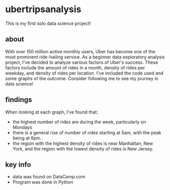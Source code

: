# ubertripsanalysis
This is my first solo data science project!
## about
With over 150 million active monthly users, Uber has become one of the most prominent ride-hailing service. As a beginner data exploratory analysis project, I've decided to analyze various factors of Uber's success. These factors include the amount of rides in a month, density of rides per weekday, and density of rides per location. I've included the code used and some graphs of the outcome.
Consider following me to see my journey in data science!

## findings
When looking at each graph, I've found that:
+ the highest number of rides are during the week, particularly on Mondays
+ there is a general rise of number of rides starting at 5am, with the peak being at 6pm.
+ the region with the highest density of rides is near Manhattan, New York, and the region with the lowest density of rides is New Jersey.

## key info
+ data was found on DataCamp.com
+ Program was done in Python

